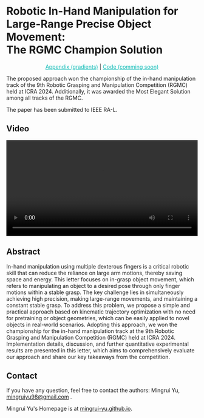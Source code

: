 # Robotic In-Hand Manipulation for <br> Large-Range Precise Object Movement: <br> The RGMC Champion Solution

<p style="text-align: center;"> 
<a href="./Appendix.pdf" style="color: #0ABAB5; text-decoration: underline;">Appendix (gradients)</a> | 
<a href="https://github.com/Mingrui-Yu/DLO_planning_2" style="color: #0ABAB5; text-decoration: underline;">Code (comming soon)</a>
</p>

The proposed approach won the championship of the in-hand manipulation track of the 9th Robotic Grasping and Manipulation Competition (RGMC) held at ICRA 2024. Additionally, it was awarded the Most Elegant Solution among all tracks of the RGMC.

The paper has been submitted to IEEE RA-L.

## Video

<video controls style="width: 100%; height: auto;">
    <source src="./ingrasp_manipulation_video.mp4" type="video/mp4">
</video>

## Abstract

In-hand manipulation using multiple dexterous fingers is a critical robotic skill that can reduce the reliance on large arm motions, thereby saving space and energy. This letter focuses on in-grasp object movement, which refers to manipulating an object to a desired pose through only finger motions within a stable grasp. The key challenge lies in simultaneously achieving high precision, making large-range movements, and maintaining a constant stable grasp. To address this problem, we propose a simple and practical approach based on kinematic trajectory optimization with no need for pretraining or object geometries, which can be easily applied to novel objects in real-world scenarios. Adopting this approach, we won the championship for the in-hand manipulation track at the 9th Robotic Grasping and Manipulation Competition (RGMC) held at ICRA 2024. Implementation details, discussion, and further quantitative experimental results are presented in this letter, which aims to comprehensively evaluate our approach and share our key takeaways from the competition.

## Contact

If you have any question, feel free to contact the authors: Mingrui Yu, [mingruiyu98@gmail.com](mailto:mingruiyu98@gmail.com) .

Mingrui Yu's Homepage is at [mingrui-yu.github.io](https://mingrui-yu.github.io).
